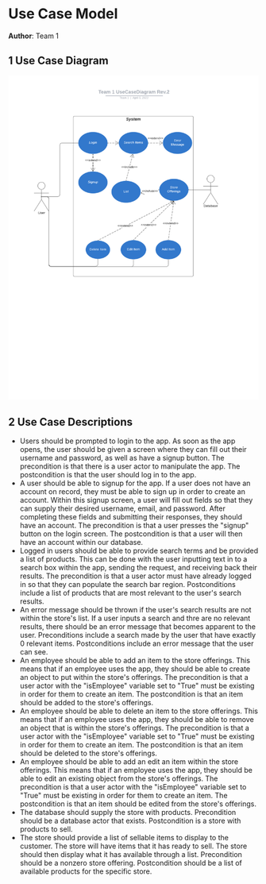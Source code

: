 # Use Case Model

**Author**: Team 1

## 1 Use Case Diagram

![alt text](UseCaseDiagram.png)

## 2 Use Case Descriptions

 - Users should be prompted to login to the app. As soon as the app opens, the user should be given a screen where they can fill out their username and password, as well as have a signup button. The precondition is that there is a user actor to manipulate the app. The postcondition is that the user should log in to the app.
 - A user should be able to signup for the app. If a user does not have an account on record, they must be able to sign up in order to create an account. Within this signup screen, a user will fill out fields so that they can supply their desired username, email, and password. After completing these fields and submitting their responses, they should have an account. The precondition is that a user presses the "signup" button on the login screen. The postcondition is that a user will then have an account within our database.
 - Logged in users should be able to provide search terms and be provided a list of products. This can be done with the user inputting text in to a search box within the app, sending the request, and receiving back their results. The precondition is that a user actor must have already logged in so that they can populate the search bar region. Postconditions include a list of products that are most relevant to the user's search results.
 - An error message should be thrown if the user's search results are not within the store's list. If a user inputs a search and thre are no relevant results, there should be an error message that becomes apparent to the user. Preconditions include a search made by the user that have exactly 0 relevant items. Postconditions include an error message that the user can see.
 - An employee should be able to add an item to the store offerings. This means that if an employee uses the app, they should be able to create an object to put within the store's offerings. The precondition is that a user actor with the "isEmployee" variable set to "True" must be existing in order for them to create an item. The postcondition is that an item should be added to the store's offerings.
 - An employee should be able to delete an item to the store offerings. This means that if an employee uses the app, they should be able to remove an object that is within the store's offerings. The precondition is that a user actor with the "isEmployee" variable set to "True" must be existing in order for them to create an item. The postcondition is that an item should be deleted to the store's offerings.
 - An employee should be able to add an edit an item within the store offerings. This means that if an employee uses the app, they should be able to edit an existing object from the store's offerings. The precondition is that a user actor with the "isEmployee" variable set to "True" must be existing in order for them to create an item. The postcondition is that an item should be edited from the store's offerings.
 - The database should supply the store with products. Precondition should be a database actor that exists. Postcondition is a store with products to sell.
 - The store should provide a list of sellable items to display to the customer. The store will have items that it has ready to sell. The store should then display what it has available through a list. Precondition should be a nonzero store offering. Postcondition should be a list of available products for the specific store.